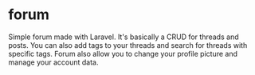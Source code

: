 # forum
Simple forum made with Laravel. It's basically a CRUD for threads and posts. You can also add tags to your threads and search for threads with specific tags. Forum also allow you to change your profile picture and manage your account data.
